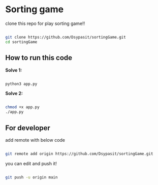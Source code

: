 # Sorting game

clone this repo for play sorting game!!

```bash

git clone https://github.com/Dsypasit/sortingGame.git
cd sortingGame

```

## How to run this code

**Solve 1:**

```bash

python3 app.py

```

**Solve 2:**

```bash

chmod +x app.py
./app.py

```

## For developer

add remote with below code

```bash

git remote add origin https://github.com/Dsypasit/sortingGame.git

```

you can edit and push it!

```bash

git push -u origin main

```
